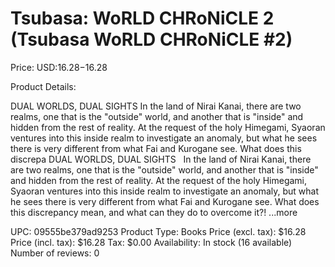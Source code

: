 # Tsubasa: WoRLD CHRoNiCLE 2 (Tsubasa WoRLD CHRoNiCLE #2)

Price: USD:$16.28-$16.28

Product Details:

DUAL WORLDS, DUAL SIGHTS In the land of Nirai Kanai, there are two realms, one that is the "outside" world, and another that is "inside" and hidden from the rest of reality. At the request of the holy Himegami, Syaoran ventures into this inside realm to investigate an anomaly, but what he sees there is very different from what Fai and Kurogane see. What does this discrepa DUAL WORLDS, DUAL SIGHTS   In the land of Nirai Kanai, there are two realms, one that is the "outside" world, and another that is "inside" and hidden from the rest of reality. At the request of the holy Himegami, Syaoran ventures into this inside realm to investigate an anomaly, but what he sees there is very different from what Fai and Kurogane see. What does this discrepancy mean, and what can they do to overcome it?! ...more

UPC: 09555be379ad9253
Product Type: Books
Price (excl. tax): $16.28
Price (incl. tax): $16.28
Tax: $0.00
Availability: In stock (16 available)
Number of reviews: 0